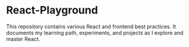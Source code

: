 # React-Playground

This repository contains various React and frontend best practices. It documents my learning path, experiments, and projects as I explore and master React.
